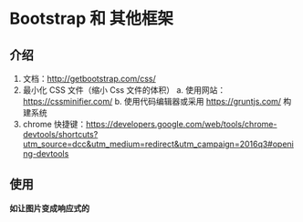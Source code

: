 # Bootstrap 和 其他框架
## 介绍
1. 文档：http://getbootstrap.com/css/
2. 最小化 CSS 文件（缩小 Css 文件的体积）
    a. 使用网站：https://cssminifier.com/
    b. 使用代码编辑器或采用 https://gruntjs.com/ 构建系统
3. chrome 快捷键：https://developers.google.com/web/tools/chrome-devtools/shortcuts?utm_source=dcc&utm_medium=redirect&utm_campaign=2016q3#opening-devtools   
## 使用
**如让图片变成响应式的**

```html





